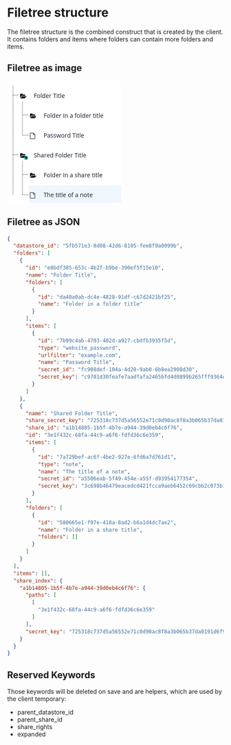 # Filetree structure

The filetree structure is the combined construct that is created by the client.
It contains folders and items where folders can contain more folders and items.


## Filetree as image
![Registration process sequence diagram](img/folderstructure.png)


## Filetree as JSON
```json
{
  "datastore_id": "5fb571e3-8d08-42d6-8105-fee8f9a0099b",
  "folders": [
    {
      "id": "e0bdf385-653c-4b2f-b9be-390ef5f15e10",
      "name": "Folder Title",
      "folders": [
        {
          "id": "da40a0ab-dc4e-4828-91df-c67d2421bf25",
          "name": "Folder in a folder title"
        }
      ],
      "items": [
        {
          "id": "7b99c4ab-4703-402d-a927-cbdfb3935f5d",
          "type": "website_password",
          "urlfilter": "example.com",
          "name": "Password Title",
          "secret_id": "fc908def-104a-4d20-9ab0-6b8ea2908d30",
          "secret_key": "c9701d30feafe7aadfafa2465bfd4d0899b265fff9364d7dbbf05f312087de22"
        }
      ]
    },
    {
      "name": "Shared Folder Title",
      "share_secret_key": "725318c737d5a56552e71c0d90ac8f8a3b065b37da0191d6f9bbd68434deb6a9",
      "share_id": "a1b14805-1b5f-4b7e-a944-39d0eb4c6f76",
      "id": "3e1f432c-68fa-44c9-a6f6-fdfd36c6e359",
      "items": [
        {
          "id": "7a729bef-ac6f-4be2-927e-6fd6a7d761d1",
          "type": "note",
          "name": "The title of a note",
          "secret_id": "a5506eab-5f49-454e-a55f-d93954177354",
          "secret_key": "3c698b46479eacedcd421fcca9aeb6452c69cbb2c073b18a0aaec8112069d97e"
        }
      ],
      "folders": [
        {
          "id": "580665e1-f97e-418a-8ad2-b6a1d4dc7ae2",
          "name": "Folder in a share title",
          "folders": []
        }
      ]
    }
  ],
  "items": [],
  "share_index": {
    "a1b14805-1b5f-4b7e-a944-39d0eb4c6f76": {
      "paths": [
        [
          "3e1f432c-68fa-44c9-a6f6-fdfd36c6e359"
        ]
      ],
      "secret_key": "725318c737d5a56552e71c0d90ac8f8a3b065b37da0191d6f9bbd68434deb6a9"
    }
  }
}
```





## Reserved Keywords

Those keywords will be deleted on save and are helpers, which are used by the client temporary:

- parent_datastore_id
- parent_share_id
- share_rights
- expanded
